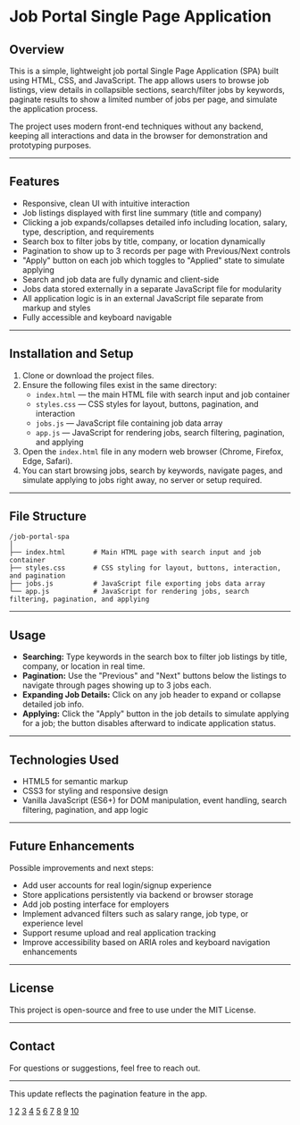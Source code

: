 

# Job Portal Single Page Application

## Overview

This is a simple, lightweight job portal Single Page Application (SPA) built using HTML, CSS, and JavaScript. The app allows users to browse job listings, view details in collapsible sections, search/filter jobs by keywords, paginate results to show a limited number of jobs per page, and simulate the application process.

The project uses modern front-end techniques without any backend, keeping all interactions and data in the browser for demonstration and prototyping purposes.

***

## Features

- Responsive, clean UI with intuitive interaction
- Job listings displayed with first line summary (title and company)
- Clicking a job expands/collapses detailed info including location, salary, type, description, and requirements
- Search box to filter jobs by title, company, or location dynamically
- Pagination to show up to 3 records per page with Previous/Next controls
- "Apply" button on each job which toggles to "Applied" state to simulate applying
- Search and job data are fully dynamic and client-side
- Jobs data stored externally in a separate JavaScript file for modularity
- All application logic is in an external JavaScript file separate from markup and styles
- Fully accessible and keyboard navigable

***

## Installation and Setup

1. Clone or download the project files.
2. Ensure the following files exist in the same directory:
   - `index.html` — the main HTML file with search input and job container
   - `styles.css` — CSS styles for layout, buttons, pagination, and interaction
   - `jobs.js` — JavaScript file containing job data array
   - `app.js` — JavaScript for rendering jobs, search filtering, pagination, and applying
3. Open the `index.html` file in any modern web browser (Chrome, Firefox, Edge, Safari).
4. You can start browsing jobs, search by keywords, navigate pages, and simulate applying to jobs right away, no server or setup required.

***

## File Structure

```
/job-portal-spa
│
├── index.html       # Main HTML page with search input and job container
├── styles.css       # CSS styling for layout, buttons, interaction, and pagination
├── jobs.js          # JavaScript file exporting jobs data array
└── app.js           # JavaScript for rendering jobs, search filtering, pagination, and applying
```

***

## Usage

- **Searching:** Type keywords in the search box to filter job listings by title, company, or location in real time.
- **Pagination:** Use the "Previous" and "Next" buttons below the listings to navigate through pages showing up to 3 jobs each.
- **Expanding Job Details:** Click on any job header to expand or collapse detailed job info.
- **Applying:** Click the "Apply" button in the job details to simulate applying for a job; the button disables afterward to indicate application status.

***

## Technologies Used

- HTML5 for semantic markup
- CSS3 for styling and responsive design
- Vanilla JavaScript (ES6+) for DOM manipulation, event handling, search filtering, pagination, and app logic

***

## Future Enhancements

Possible improvements and next steps:

- Add user accounts for real login/signup experience
- Store applications persistently via backend or browser storage
- Add job posting interface for employers
- Implement advanced filters such as salary range, job type, or experience level
- Support resume upload and real application tracking
- Improve accessibility based on ARIA roles and keyboard navigation enhancements

***

## License

This project is open-source and free to use under the MIT License.

***

## Contact

For questions or suggestions, feel free to reach out.

***

This update reflects the pagination feature in the app.

[1](https://www.template.net/edit-online/390715/spa-employment-letter)
[2](https://www.scribd.com/doc/52749517/Proposal-for-Job-Portal-Development)
[3](https://resumaker.ai/cover-letter-examples/spa-attendant/)
[4](https://mobirise.com/html-templates/job-portal/)
[5](https://www.teamdash.com/templates/spa-therapist-job-description-template/)
[6](https://glossgenius.com/blog/free-download-5-spa-job-description-templates-to-grow-your-team)
[7](https://www.figma.com/community/file/1376167660641081119/job-portal-figma-template)
[8](https://www.flowradar.com/templates-categories/job-portal)
[9](https://www.template.net/edit-online/392905/spa-coordinator-job-description)
[10](https://www.softr.io/templates-new/job-portal/r/FyPp6c9y4TKbTWxvbrDSfb)
